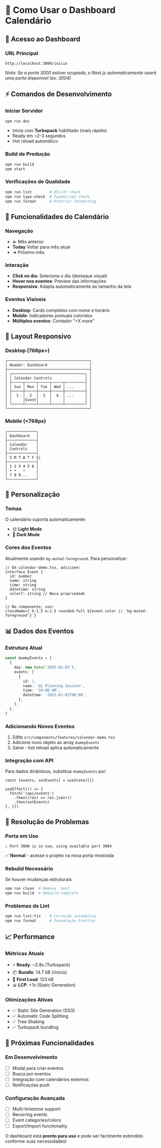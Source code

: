 # 🚀 Como Usar o Dashboard Calendário

## 📍 Acesso ao Dashboard

### **URL Principal**

```
http://localhost:3000/inicio
```

_Nota: Se a porta 3000 estiver ocupada, o Next.js automaticamente usará uma porta disponível (ex: 3004)_

## ⚡ Comandos de Desenvolvimento

### **Iniciar Servidor**

```bash
npm run dev
```

- Inicia com **Turbopack** habilitado (mais rápido)
- Ready em ~2-3 segundos
- Hot reload automático

### **Build de Produção**

```bash
npm run build
npm start
```

### **Verificações de Qualidade**

```bash
npm run lint        # ESLint check
npm run type-check  # TypeScript check
npm run format      # Prettier formatting
```

## 🎯 Funcionalidades do Calendário

### **Navegação**

- **←** Mês anterior
- **Today** Voltar para mês atual
- **→** Próximo mês

### **Interação**

- **Click no dia**: Seleciona o dia (destaque visual)
- **Hover nos eventos**: Preview das informações
- **Responsivo**: Adapta automaticamente ao tamanho da tela

### **Eventos Visíveis**

- **Desktop**: Cards completos com nome e horário
- **Mobile**: Indicadores pontuais coloridos
- **Múltiplos eventos**: Contador "+X more"

## 📱 Layout Responsivo

### **Desktop (768px+)**

```
┌─────────────────────────────────────┐
│ Header: Dashboard                   │
├─────────────────────────────────────┤
│ ┌─────────────────────────────────┐ │
│ │ Calendar Controls               │ │
│ ├─────┬─────┬─────┬─────┬─────────┤ │
│ │ Sun │ Mon │ Tue │ Wed │ ...     │ │
│ ├─────┼─────┼─────┼─────┼─────────┤ │
│ │  1  │  2  │  3  │  4  │ ...     │ │
│ │     │Event│     │     │         │ │
│ └─────┴─────┴─────┴─────┴─────────┘ │
└─────────────────────────────────────┘
```

### **Mobile (<768px)**

```
┌─────────────┐
│ Dashboard   │
├─────────────┤
│ Calendar    │
│ Controls    │
├─────────────┤
│ S M T W T F S│
├─────────────┤
│ 1 2 3 4 5 6 │
│ • •   •     │
│ 7 8 9...    │
└─────────────┘
```

## 🎨 Personalização

### **Temas**

O calendário suporta automaticamente:

- 🌞 **Light Mode**
- 🌙 **Dark Mode**

### **Cores dos Eventos**

Atualmente usando `bg-muted-foreground`. Para personalizar:

```tsx
// Em calendar-demo.tsx, adicione:
interface Event {
  id: number
  name: string
  time: string
  datetime: string
  color?: string // Nova propriedade
}

// No componente, use:
className={`h-1.5 w-1.5 rounded-full ${event.color || 'bg-muted-foreground'}`}
```

## 📊 Dados dos Eventos

### **Estrutura Atual**

```typescript
const dummyEvents = [
  {
    day: new Date('2025-01-02'),
    events: [
      {
        id: 1,
        name: 'Q1 Planning Session',
        time: '10:00 AM',
        datetime: '2025-01-02T00:00',
      },
    ],
  },
]
```

### **Adicionando Novos Eventos**

1. Edite `src/components/features/calendar-demo.tsx`
2. Adicione novo objeto ao array `dummyEvents`
3. Salve - hot reload aplica automaticamente

### **Integração com API**

Para dados dinâmicos, substitua `dummyEvents` por:

```tsx
const [events, setEvents] = useState([])

useEffect(() => {
  fetch('/api/events')
    .then((res) => res.json())
    .then(setEvents)
}, [])
```

## 🔧 Resolução de Problemas

### **Porta em Uso**

```
⚠ Port 3000 is in use, using available port 3004
```

✅ **Normal** - acesse o projeto na nova porta mostrada

### **Rebuild Necessário**

Se houver mudanças estruturais:

```bash
npm run clean  # Remove .next
npm run build  # Rebuild completo
```

### **Problemas de Lint**

```bash
npm run lint:fix    # Correção automática
npm run format      # Formatação Prettier
```

## 📈 Performance

### **Métricas Atuais**

- ⚡ **Ready**: ~2.8s (Turbopack)
- 📦 **Bundle**: 14.7 kB (/inicio)
- 🎯 **First Load**: 123 kB
- 📊 **LCP**: <1s (Static Generation)

### **Otimizações Ativas**

- ✅ Static Site Generation (SSG)
- ✅ Automatic Code Splitting
- ✅ Tree Shaking
- ✅ Turbopack bundling

## 🎯 Próximas Funcionalidades

### **Em Desenvolvimento**

- [ ] Modal para criar eventos
- [ ] Busca por eventos
- [ ] Integração com calendários externos
- [ ] Notificações push

### **Configuração Avançada**

- [ ] Multi-timezone support
- [ ] Recurring events
- [ ] Event categories/colors
- [ ] Export/Import functionality

O dashboard está **pronto para uso** e pode ser facilmente estendido conforme suas necessidades!
